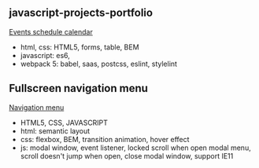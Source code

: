 ## javascript-projects-portfolio

[Events schedule calendar](https://zion86.github.io/js-portfolio/events-calendar/dist/index.html)
- html, css: HTML5, forms, table, BEM
- javascript: es6, 
- webpack 5: babel, saas, postcss, eslint, stylelint

## Fullscreen navigation menu
[Navigation menu](https://zion86.github.io/JavaScript-solutions/Menu-navigation/fullscreen-navigation-menu/index.html)
- HTML5, CSS, JAVASCRIPT
- html: semantic layout
- css: flexbox, BEM, transition animation, hover effect
- js: modal window, event listener, locked scroll when open modal menu, scroll doesn't jump when open, close modal window, support IE11
